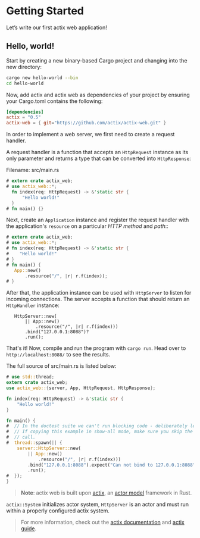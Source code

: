 # Getting Started

Let’s write our first actix web application!

## Hello, world!

Start by creating a new binary-based Cargo project and changing into the new directory:

```bash
cargo new hello-world --bin
cd hello-world
```

Now, add actix and actix web as dependencies of your project by ensuring your Cargo.toml
contains the following:

```toml
[dependencies]
actix = "0.5"
actix-web = { git="https://github.com/actix/actix-web.git" }
```

In order to implement a web server, we first need to create a request handler.

A request handler is a function that accepts an `HttpRequest` instance as its only parameter
and returns a type that can be converted into `HttpResponse`:

Filename: src/main.rs
```rust
# extern crate actix_web;
# use actix_web::*;
  fn index(req: HttpRequest) -> &'static str {
      "Hello world!"
  }
# fn main() {}
```

Next, create an `Application` instance and register the
request handler with the application's `resource` on a particular *HTTP method* and *path*::

```rust
# extern crate actix_web;
# use actix_web::*;
# fn index(req: HttpRequest) -> &'static str {
#    "Hello world!"
# }
# fn main() {
   App::new()
       .resource("/", |r| r.f(index));
# }
```

After that, the application instance can be used with `HttpServer` to listen for incoming
connections. The server accepts a function that should return an `HttpHandler` instance:

```rust,ignore
   HttpServer::new(
       || App::new()
           .resource("/", |r| r.f(index)))
       .bind("127.0.0.1:8088")?
       .run();
```

That's it! Now, compile and run the program with `cargo run`.
Head over to ``http://localhost:8088/`` to see the results.

The full source of src/main.rs is listed below:

```rust
# use std::thread;
extern crate actix_web;
use actix_web::{server, App, HttpRequest, HttpResponse};

fn index(req: HttpRequest) -> &'static str {
    "Hello world!"
}

fn main() {
#  // In the doctest suite we can't run blocking code - deliberately leak a thread
#  // If copying this example in show-all mode, make sure you skip the thread spawn
#  // call.
#  thread::spawn(|| {
    server::HttpServer::new(
        || App::new()
            .resource("/", |r| r.f(index)))
        .bind("127.0.0.1:8088").expect("Can not bind to 127.0.0.1:8088")
        .run();
#  });
}
```

> **Note**: actix web is built upon [actix](https://github.com/actix/actix),
> an [actor model](https://en.wikipedia.org/wiki/Actor_model) framework in Rust.

`actix::System` initializes actor system, `HttpServer` is an actor and must run within a
properly configured actix system.

> For more information, check out the [actix documentation](https://actix.github.io/actix/actix/)
> and [actix guide](https://actix.github.io/actix/guide/).
